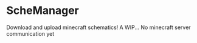 # ScheManager
Download and upload minecraft schematics!
A WIP... No minecraft server communication yet
